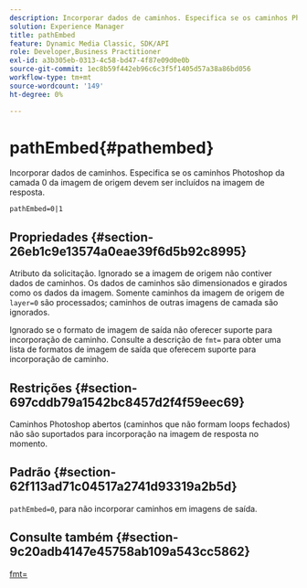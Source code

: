 ```yaml
---
description: Incorporar dados de caminhos. Especifica se os caminhos Photoshop da camada 0 da imagem de origem devem ser incluídos na imagem de resposta.
solution: Experience Manager
title: pathEmbed
feature: Dynamic Media Classic, SDK/API
role: Developer,Business Practitioner
exl-id: a3b305eb-0313-4c58-bd47-4f87e09d0e0b
source-git-commit: 1ec8b59f442eb96c6c3f5f1405d57a38a86bd056
workflow-type: tm+mt
source-wordcount: '149'
ht-degree: 0%

---
```


# pathEmbed{#pathembed}

Incorporar dados de caminhos. Especifica se os caminhos Photoshop da camada 0 da imagem de origem devem ser incluídos na imagem de resposta.

`pathEmbed=0|1`

## Propriedades {#section-26eb1c9e13574a0eae39f6d5b92c8995}

Atributo da solicitação. Ignorado se a imagem de origem não contiver dados de caminhos. Os dados de caminhos são dimensionados e girados como os dados da imagem. Somente caminhos da imagem de origem de `layer=0` são processados; caminhos de outras imagens de camada são ignorados.

Ignorado se o formato de imagem de saída não oferecer suporte para incorporação de caminho. Consulte a descrição de `fmt=` para obter uma lista de formatos de imagem de saída que oferecem suporte para incorporação de caminho.

## Restrições {#section-697cddb79a1542bc8457d2f4f59eec69}

Caminhos Photoshop abertos (caminhos que não formam loops fechados) não são suportados para incorporação na imagem de resposta no momento.

## Padrão {#section-62f113ad71c04517a2741d93319a2b5d}

`pathEmbed=0`, para não incorporar caminhos em imagens de saída.

## Consulte também {#section-9c20adb4147e45758ab109a543cc5862}

[fmt=](../../../../../is-api/http-ref/image-serving-api-ref/c-http-protocol-reference/c-command-reference/r-is-http-fmt.md#reference-cdf10043423b45ba9fe15157fb3ae37a)
